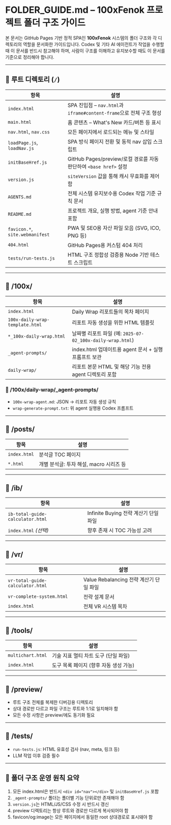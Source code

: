 # FOLDER\_GUIDE.md – 100xFenok 프로젝트 폴더 구조 가이드

본 문서는 GitHub Pages 기반 정적 SPA인 **100xFenok** 시스템의 폴더 구조와 각 디렉토리의 역할을 문서화한 가이드입니다. Codex 및 기타 AI 에이전트가 작업을 수행할 때 이 문서를 반드시 참고해야 하며, 사람이 구조를 이해하고 유지보수할 때도 이 문서를 기준으로 정리해야 합니다.

---

## 📁 루트 디렉토리 (`/`)

| 항목                              | 설명                                                      |
| ------------------------------- | ------------------------------------------------------- |
| `index.html`                    | SPA 진입점 – `nav.html`과 `iframe#content-frame`으로 전체 구조 형성 |
| `main.html`                     | 홈 콘텐츠 – What's New 카드/버튼 등 표시                           |
| `nav.html`, `nav.css`           | 모든 페이지에서 로드되는 메뉴 및 스타일                                  |
| `loadPage.js`, `loadNav.js`     | SPA 방식 페이지 전환 및 동적 nav 삽입 스크립트                          |
| `initBaseHref.js`               | GitHub Pages/preview/로컬 경로를 자동 판단하여 `<base href>` 설정    |
| `version.js`                    | `siteVersion` 값을 통해 캐시 무효화를 제어함                         |
| `AGENTS.md`                     | 전체 시스템 유지보수용 Codex 작업 기준 규칙 문서                          |
| `README.md`                     | 프로젝트 개요, 실행 방법, agent 기준 안내 포함                          |
| `favicon.*`, `site.webmanifest` | PWA 및 SEO용 자산 파일 모음 (SVG, ICO, PNG 등)                   |
| `404.html`                      | GitHub Pages용 커스텀 404 처리                                |
| `tests/run-tests.js`            | HTML 구조 정합성 검증용 Node 기반 테스트 스크립트                        |

---

## 📁 /100x/

| 항목                              | 설명                                                |
| ------------------------------- | ------------------------------------------------- |
| `index.html`                    | Daily Wrap 리포트들의 목차 페이지                           |
| `100x-daily-wrap-template.html` | 리포트 자동 생성을 위한 HTML 템플릿                            |
| `*_100x-daily-wrap.html`        | 날짜별 리포트 파일 (예: `2025-07-02_100x-daily-wrap.html`) |
| `_agent-prompts/`               | index.html 업데이트용 agent 문서 + 실행 프롬프트 보관            |
| `daily-wrap/`                   | 리포트 본문 HTML 및 해당 기능 전용 agent 디렉토리 포함              |

### 📁 /100x/daily-wrap/\_agent-prompts/

* `100x-wrap-agent.md`: JSON → 리포트 자동 생성 규칙
* `wrap-generate-prompt.txt`: 위 agent 실행용 Codex 프롬프트

---

## 📁 /posts/

| 항목           | 설명                         |
| ------------ | -------------------------- |
| `index.html` | 분석글 TOC 페이지                |
| `*.html`     | 개별 분석글: 투자 해설, macro 시리즈 등 |

---

## 📁 /ib/

| 항목                               | 설명                           |
| -------------------------------- | ---------------------------- |
| `ib-total-guide-calculator.html` | Infinite Buying 전략 계산기 단일 파일 |
| `index.html` *(선택)*              | 향후 존재 시 TOC 가능성 고려           |

---

## 📁 /vr/

| 항목                               | 설명                             |
| -------------------------------- | ------------------------------ |
| `vr-total-guide-calculator.html` | Value Rebalancing 전략 계산기 단일 파일 |
| `vr-complete-system.html`        | 전략 설계 문서                       |
| `index.html`                     | 전체 VR 시스템 목차                   |

---

## 📁 /tools/

| 항목                | 설명                      |
| ----------------- | ----------------------- |
| `multichart.html` | 기술 지표 멀티 차트 도구 (단일 파일)  |
| `index.html`      | 도구 목록 페이지 (향후 자동 생성 가능) |

---

## 📁 /preview/

* 루트 구조 전체를 복제한 디버깅용 디렉토리
* 상대 경로만 다르고 파일 구조는 루트와 1:1로 일치해야 함
* 모든 수정 사항은 preview/에도 동기화 필요

---

## 📁 /tests/

* `run-tests.js`: HTML 유효성 검사 (nav, meta, 링크 등)
* LLM 작업 이후 검증 필수

---

## 📌 폴더 구조 운영 원칙 요약

1. 모든 index.html은 반드시 `<div id="nav"></div>` 및 `initBaseHref.js` 포함
2. `_agent-prompts/` 폴더는 폴더별 기능 단위로만 존재해야 함
3. `version.js`는 HTML/JS/CSS 수정 시 반드시 갱신
4. preview 디렉토리는 항상 루트와 경로만 다르게 복사되어야 함
5. favicon/og\:image는 모든 페이지에서 동일한 root 상대경로로 표시돼야 함
